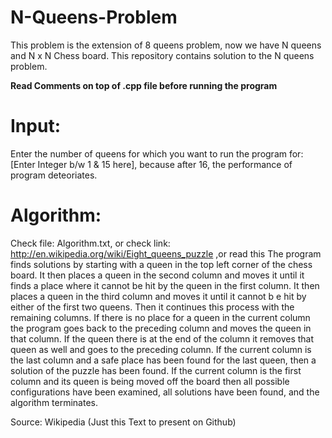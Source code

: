 N-Queens-Problem
================

This problem is the extension of 8 queens problem, now we have N queens and N x N Chess board. 
This repository contains solution to the N queens problem.

<b>Read Comments on top of .cpp file before running the program</b>

Input:
======
Enter the number of queens for which you want to run the program for: [Enter Integer b/w 1 & 15 here], 
because after 16, the performance of program deteoriates.

Algorithm:
=========
Check file: Algorithm.txt, or check link: http://en.wikipedia.org/wiki/Eight_queens_puzzle  ,or read this
The program finds solutions by starting with a queen in the top left corner of the chess board. 
It then places a queen in the second column and moves it until it finds a place where it cannot be hit 
by the queen in the first column. It then places a queen in the third column and moves it until it cannot b
e hit by either of the first two queens. Then it continues this process with the remaining columns. 
If there is no place for a queen in the current column the program goes back to the preceding column and 
moves the queen in that column. If the queen there is at the end of the column it removes that queen as well 
and goes to the preceding column. If the current column is the last column and a safe place has been found 
for the last queen, then a solution of the puzzle has been found. If the current column is the first column 
and its queen is being moved off the board then all possible configurations have been examined, all solutions
have been found, and the algorithm terminates.

Source: Wikipedia (Just this Text to present on Github)

